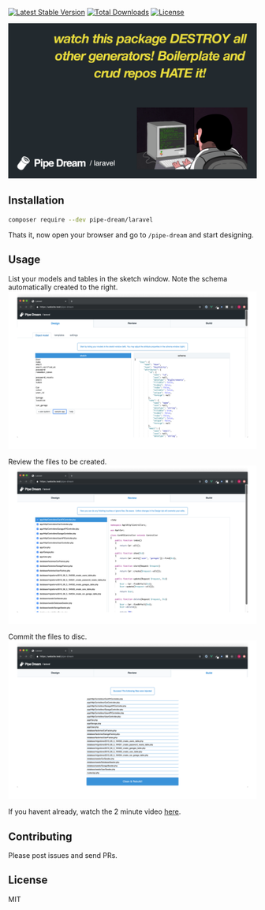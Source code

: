 
[![Latest Stable Version](https://img.shields.io/packagist/v/ajthinking/tinx.svg)](https://packagist.org/packages/ajthinking/tinx)
[![Total Downloads](https://img.shields.io/packagist/dt/ajthinking/tinx.svg)](https://packagist.org/packages/ajthinking/tinx)
[![License](https://img.shields.io/packagist/l/ajthinking/tinx.svg)](https://packagist.org/packages/ajthinking/tinx)



<a href="https://www.youtube.com/watch?v=doUlmZdvP1o">
<img src="src/public/img/video_splash_joke.png" title="source: imgur.com" />
</a>

## Installation

```bash
composer require --dev pipe-dream/laravel
```

Thats it, now open your browser and go to `/pipe-dream` and start designing.

## Usage
List your models and tables in the sketch window. Note the schema automatically created to the right.
<img src="src/public/img/screenshots/design.png" />

 Review the files to be created.
<img src="src/public/img/screenshots/review.png" />

 Commit the files to disc.
<img src="src/public/img/screenshots/build.png" />

If you havent already, watch the 2 minute video [here](https://www.youtube.com/watch?v=doUlmZdvP1o).

## Contributing
Please post issues and send PRs.

## License
MIT